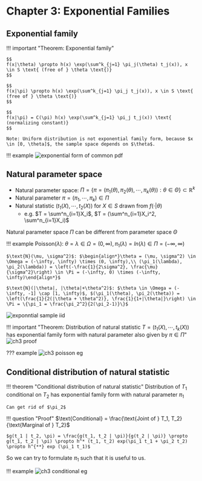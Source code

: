 # Chapter 3: Exponential Families

## Exponential family

!!! important "Theorem: Exponential family"

    $$
    f(x|\theta) \propto h(x) \exp(\sum^k_{j=1} \pi_j(\theta) t_j(x)), x \in S \text{ (free of } \theta \text{)}
    $$

    $$
    f(x|\pi) \propto h(x) \exp(\sum^k_{j=1} \pi_j t_j(x)), x \in S \text{ (free of } \theta \text{)}
    $$

    $$
    f(x|\pi) = C(\pi) h(x) \exp(\sum^k_{j=1} \pi_j t_j(x)) \text{ (normalizing constant)}
    $$

    Note: Uniform distribution is not exponential family form, because $x \in [0, \theta]$, the sample space depends on $\theta$.

!!! example
    ![exponential form of common pdf](../images/ch3_exponential_form_pdf.png)

## Natural parameter space

- Natural parameter space: $\Pi = \{ \pi = (\pi_1(\theta), \pi_2(\theta), \cdots, \pi_k(\theta)) : \theta \in \Theta \} \subset \mathbb{R}^k$
- Natural parameter $\pi = (\pi_1, \cdots, \pi_k) \in \Pi$
- Natural statistic $(t_1(X), \cdots, t_2(X))$ for $X \in S$ drawn from $f(\cdot | \theta)$
    - e.g. $T = \sum^n_{i=1}X_i$, $T = (\sum^n_{i=1}X_i^2, \sum^n_{i=1}X_i)$

Natural parameter space $\Pi$ can be different from parameter space $\Theta$

!!! example
    $\text{Poisson}(\lambda)$: $\theta = \lambda \in \Omega = (0, \infty), \pi_1(\lambda) = ln(\lambda) \in \Pi = (-\infty, \infty)$

    $\text{N}(\mu, \sigma^2)$: $\begin{align*}\theta = (\mu, \sigma^2) \in \Omega = (-\infty, \infty) \times (0, \infty),\\ (\pi_1(\lambda), \pi_2(\lambda)) = \left(-\frac{1}{2\sigma^2}, \frac{\mu}{\sigma^2}\right) \in \Pi = (-\infty, 0) \times (-\infty, \infty)\end{align*}$

    $\text{N}(|\theta|, |\theta|+\theta^2)$: $\theta \in \Omega = (-\infty, -1] \cap [1, \infty)$, $(\pi_1(\theta), \pi_2(\theta)) = \left(\frac{1}{2(|\theta + \theta^2)}, \frac{1}{1+|\theta|}\right) \in \Pi = \{\pi_1 = \frac{\pi_2^2}{2(\pi_2-1)}\}$

![exponntial sample iid](../images/ch3_exponential_sample_iid.png)

!!! important "Theorem: Distribution of natural statistic $T = (t_1(X), \cdots, t_k(X))$ has exponential family form with natural parameter also given by $\pi \in \Pi$"
    ![ch3 proof](../images/ch3_proof.png)

??? example
    ![ch3 poisson eg](../images/ch3_poisson_eg.png)

## Conditional distribution of natural statistic

!!! theorem "Conditional distribution of natural statistic"
    Distribution of $T_1$ conditional on $T_2$ has exponential family form with natural parameter $\pi_1$

    Can get rid of $\pi_2$

!!! question "Proof"
    $\text{Conditional} = \frac{\text{Joint of } T_1, T_2}{\text{Marginal of } T_2}$

    $g(t_1 | t_2, \pi) = \frac{g(t_1, t_2 | \pi)}{g(t_2 | \pi)} \propto g(t_1, t_2 | \pi) \propto h^* (t_1, t_2) exp(\pi_1 t_1 + \pi_2 t_2) \propto h^{**} exp (\pi_1 t_1)$

So we can try to formulate $\pi_1$ such that it is useful to us.

!!! example
    ![ch3 conditional eg](../images/ch3_conditional_eg.png)

